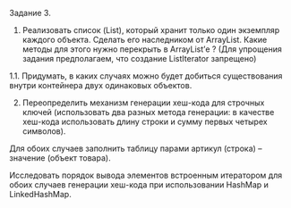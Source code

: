 Задание 3.

1. Реализовать список (List), который хранит только один экземпляр каждого объекта. Сделать его наследником от ArrayList. Какие методы для этого нужно перекрыть в ArrayList’е ? (Для упрощения задания предполагаем, что создание ListIterator запрещено)

1.1. Придумать, в каких случаях можно будет добиться существования внутри контейнера двух одинаковых объектов.

2. Переопределить механизм генерации хеш-кода для строчных ключей (использовать два разных метода генерации: в качестве хеш-кода использовать длину строки и сумму первых четырех символов).

Для обоих случаев заполнить таблицу парами артикул (строка) – значение (объект товара).

Исследовать порядок вывода элементов встроенным итератором для обоих случаев генерации хеш-кода при использовании HashMap и LinkedHashMap.
